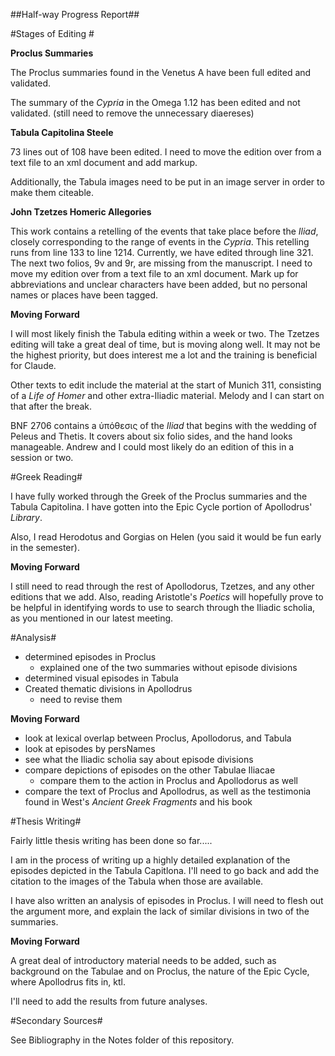 ##Half-way Progress Report##

#Stages of Editing #

**Proclus Summaries**

The Proclus summaries found in the Venetus A have been full edited and validated. 

The summary of the *Cypria* in the Omega 1.12 has been edited and not validated. (still need to remove the unnecessary diaereses) 

**Tabula Capitolina Steele**

73 lines out of 108 have been edited. I need to move the edition over from a text file to an xml document and add markup. 

Additionally, the Tabula images need to be put in an image server in order to make them citeable. 

**John Tzetzes Homeric Allegories**

This work contains a retelling of the events that take place before the *Iliad*, closely corresponding to the range of events in the *Cypria*. This retelling runs from line 133 to line 1214. Currently, we have edited through line 321. The next two folios, 9v and 9r, are missing from the manuscript. I need to move my edition over from a text file to an xml document. Mark up for abbreviations and unclear characters have been added, but no personal names or places have been tagged. 

**Moving Forward**

I will most likely finish the Tabula editing within a week or two. The Tzetzes editing will take a great deal of time, but is moving along well. It may not be the highest priority, but does interest me a lot and the training is beneficial for Claude. 

Other texts to edit include the material at the start of Munich 311, consisting of a *Life of Homer* and other extra-Iliadic material. Melody and I can start on that after the break.

BNF 2706 contains a ὑπόθεσις of the *Iliad* that begins with the wedding of Peleus and Thetis. It covers about six folio sides, and the hand looks manageable. Andrew and I could most likely do an edition of this in a session or two. 


#Greek Reading#

I have fully worked through the Greek of the Proclus summaries and the Tabula Capitolina. I have gotten into the Epic Cycle portion of Apollodrus' *Library*. 

Also, I read Herodotus and Gorgias on Helen (you said it would be fun early in the semester).

**Moving Forward**

I still need to read through the rest of Apollodorus, Tzetzes, and any other editions that we add. 
Also, reading Aristotle's *Poetics* will hopefully prove to be helpful in identifying words to use to search through the  Iliadic scholia, as you mentioned in our latest meeting. 


#Analysis#

- determined episodes in Proclus
	- explained one of the two summaries without episode divisions
- determined visual episodes in Tabula
- Created thematic divisions in Apollodrus
	- need to revise them

**Moving Forward** 

- look at lexical overlap between Proclus, Apollodorus, and Tabula
- look at episodes by persNames
- see what the Iliadic scholia say about episode divisions
- compare depictions of episodes on the other Tabulae Iliacae
	- compare them to the action in Proclus and Apollodorus as well
- compare the text of Proclus and Apollodrus, as well as the testimonia found in West's *Ancient Greek Fragments* and his book

#Thesis Writing#

Fairly little thesis writing has been done so far.....

I am in the process of writing up a highly detailed explanation of the episodes depicted in the Tabula Capitlona. I'll need to go back and add the citation to the images of the Tabula when those are available. 

I have also written an analysis of episodes in Proclus. I will need to flesh out the argument more, and explain the lack of similar divisions in two of the summaries. 

**Moving Forward**

A great deal of introductory material needs to be added, such as background on the Tabulae and on Proclus, the nature of the Epic Cycle, where Apollodrus fits in, ktl. 

I'll need to add the results from future analyses. 

#Secondary Sources#

See Bibliography in the Notes folder of this repository. 
